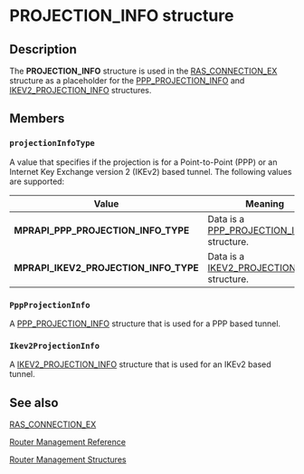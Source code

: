 # PROJECTION_INFO structure

## Description

The **PROJECTION_INFO** structure is used in the [RAS_CONNECTION_EX](https://learn.microsoft.com/windows/desktop/api/mprapi/ns-mprapi-ras_connection_ex) structure as a placeholder for the [PPP_PROJECTION_INFO](https://learn.microsoft.com/windows/desktop/api/mprapi/ns-mprapi-ppp_projection_info) and [IKEV2_PROJECTION_INFO](https://learn.microsoft.com/windows/desktop/api/mprapi/ns-mprapi-ikev2_projection_info) structures.

## Members

### `projectionInfoType`

A value that specifies if the projection is for a Point-to-Point (PPP) or an Internet Key Exchange version 2 (IKEv2) based tunnel. The following values are supported:

| Value | Meaning |
| --- | --- |
| **MPRAPI_PPP_PROJECTION_INFO_TYPE** | Data is a [PPP_PROJECTION_INFO](https://learn.microsoft.com/windows/desktop/api/mprapi/ns-mprapi-ppp_projection_info) structure. |
| **MPRAPI_IKEV2_PROJECTION_INFO_TYPE** | Data is a [IKEV2_PROJECTION_INFO](https://learn.microsoft.com/windows/desktop/api/mprapi/ns-mprapi-ikev2_projection_info) structure. |

### `PppProjectionInfo`

A [PPP_PROJECTION_INFO](https://learn.microsoft.com/windows/desktop/api/mprapi/ns-mprapi-ppp_projection_info) structure that is used for a PPP based tunnel.

### `Ikev2ProjectionInfo`

A [IKEV2_PROJECTION_INFO](https://learn.microsoft.com/windows/desktop/api/mprapi/ns-mprapi-ikev2_projection_info) structure that is used for an IKEv2 based tunnel.

## See also

[RAS_CONNECTION_EX](https://learn.microsoft.com/windows/desktop/api/mprapi/ns-mprapi-ras_connection_ex)

[Router Management Reference](https://learn.microsoft.com/windows/desktop/RRAS/router-management-reference)

[Router Management Structures](https://learn.microsoft.com/windows/desktop/RRAS/router-management-structures)